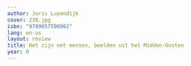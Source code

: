 ```yaml
---
author: Joris Luyendijk
cover: 238.jpg
isbn: "9789057590962"
lang: en-us
layout: review
title: Het zijn net mensen, beelden uit het Midden-Oosten
year: 0
---
```

